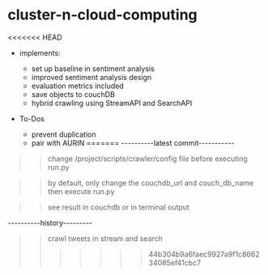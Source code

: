 # cluster-n-cloud-computing

<<<<<<< HEAD
-   implements:
    -   set up baseline in sentiment analysis
    -   improved sentiment analysis design
    -   evaluation metrics included
    -   save objects to couchDB
    -   hybrid crawling using StreamAPI and SearchAPI
    
-   To-Dos
    -   prevent duplication
    -   pair with AURIN
=======
----------latest commit-----------

>> change /project/scripts/crawler/config file before executing run.py

>> by default, only change the couchdb_url and couch_db_name then execute run.py

>> see result in couchdb or in terminal output



----------history---------

>> crawl tweets in stream and search
>>>>>>> 44b304b9a6faec9927a9f1c866234085ef41cbc7


